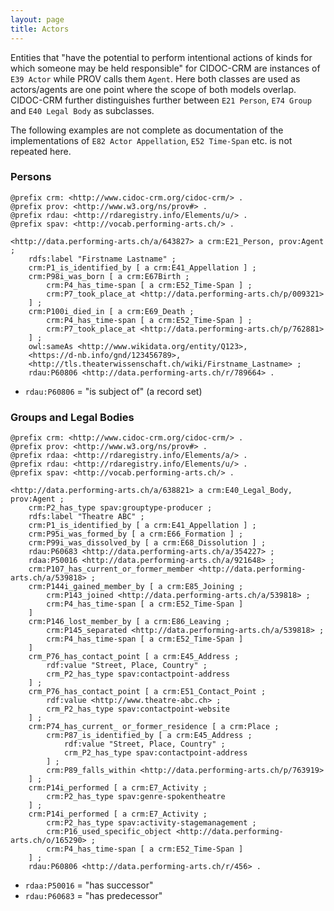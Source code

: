 ```yaml
---
layout: page
title: Actors
---
```


Entities that "have the potential to perform intentional actions of kinds for which someone may be held responsible" for CIDOC-CRM are instances of `E39 Actor` while PROV calls them `Agent`. Here both classes are used as actors/agents are one point where the scope of both models overlap. CIDOC-CRM further distinguishes further between `E21 Person`, `E74 Group` and `E40 Legal Body` as subclasses.

The following examples are not complete as documentation of the implementations of `E82 Actor Appellation`, `E52 Time-Span` etc. is not repeated here.

### Persons

```ttl
@prefix crm: <http://www.cidoc-crm.org/cidoc-crm/> .
@prefix prov: <http://www.w3.org/ns/prov#> .
@prefix rdau: <http://rdaregistry.info/Elements/u/> .
@prefix spav: <http://vocab.performing-arts.ch/> .

<http://data.performing-arts.ch/a/643827> a crm:E21_Person, prov:Agent ;
	rdfs:label "Firstname Lastname" ;
	crm:P1_is_identified_by [ a crm:E41_Appellation ] ;
	crm:P98i_was_born [ a crm:E67Birth ;
		crm:P4_has_time-span [ a crm:E52_Time-Span ] ;
		crm:P7_took_place_at <http://data.performing-arts.ch/p/009321>
	] ;
	crm:P100i_died_in [ a crm:E69_Death ;
		crm:P4_has_time-span [ a crm:E52_Time-Span ] ;
		crm:P7_took_place_at <http://data.performing-arts.ch/p/762881>
	] ;
	owl:sameAs <http://www.wikidata.org/entity/Q123>, 
	<https://d-nb.info/gnd/123456789>, 
	<http://tls.theaterwissenschaft.ch/wiki/Firstname_Lastname> ;
	rdau:P60806 <http://data.performing-arts.ch/r/789664> .
```

* `rdau:P60806` = "is subject of" (a record set)

### Groups and Legal Bodies

```ttl
@prefix crm: <http://www.cidoc-crm.org/cidoc-crm/> .
@prefix prov: <http://www.w3.org/ns/prov#> .
@prefix rdaa: <http://rdaregistry.info/Elements/a/> .
@prefix rdau: <http://rdaregistry.info/Elements/u/> .
@prefix spav: <http://vocab.performing-arts.ch/> .

<http://data.performing-arts.ch/a/638821> a crm:E40_Legal_Body, prov:Agent ;
	crm:P2_has_type spav:grouptype-producer ;
	rdfs:label "Theatre ABC" ;
	crm:P1_is_identified_by [ a crm:E41_Appellation ] ;
	crm:P95i_was_formed_by [ a crm:E66_Formation ] ;
	crm:P99i_was_dissolved_by [ a crm:E68_Dissolution ] ;
	rdau:P60683 <http://data.performing-arts.ch/a/354227> ;
	rdaa:P50016 <http://data.performing-arts.ch/a/921648> ;
	crm:P107_has_current_or_former_member <http://data.performing-arts.ch/a/539818> ;
	crm:P144i_gained_member_by [ a crm:E85_Joining ; 
		crm:P143_joined <http://data.performing-arts.ch/a/539818> ;
		crm:P4_has_time-span [ a crm:E52_Time-Span ]
	]
	crm:P146_lost_member_by [ a crm:E86_Leaving ; 
		crm:P145_separated <http://data.performing-arts.ch/a/539818> ;
		crm:P4_has_time-span [ a crm:E52_Time-Span ]
	]
	crm_P76_has_contact_point [ a crm:E45_Address ;
		rdf:value "Street, Place, Country" ;
		crm_P2_has_type spav:contactpoint-address
	] ;
	crm_P76_has_contact_point [ a crm:E51_Contact_Point ;
		rdf:value <http://www.theatre-abc.ch> ;
		crm_P2_has_type spav:contactpoint-website
	] ;
	crm:P74_has_current_ or_former_residence [ a crm:Place ;
		crm:P87_is_identified_by [ a crm:E45_Address ;
			rdf:value "Street, Place, Country" ;
			crm_P2_has_type spav:contactpoint-address
		] ;
		crm:P89_falls_within <http://data.performing-arts.ch/p/763919>
	] ;
	crm:P14i_performed [ a crm:E7_Activity ;
		crm:P2_has_type spav:genre-spokentheatre
	] ;
	crm:P14i_performed [ a crm:E7_Activity ;
		crm:P2_has_type spav:activity-stagemanagement ;
		crm:P16_used_specific_object <http://data.performing-arts.ch/o/165290> ;
		crm:P4_has_time-span [ a crm:E52_Time-Span ]
	] ;
	rdau:P60806 <http://data.performing-arts.ch/r/456> .
```

* `rdaa:P50016` = "has successor"
* `rdau:P60683` = "has predecessor"


<!-- TODO: How to represent that one actor/agent controls another? -->
<!-- TODO: Change the two identical blank node addresses into into one entity with URI? -->

